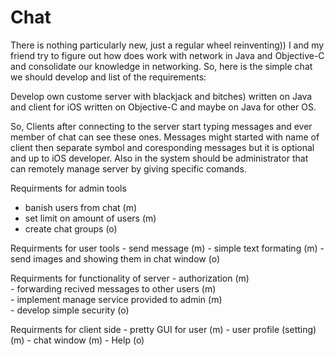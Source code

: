 # Chat
There is nothing particularly new, just a regular wheel reinventing))
I and my friend try to figure out how does work with network in Java and Objective-C and consolidate our knowledge in
networking.
So, here is the simple chat we should develop and list of the requirements:

<p>Develop own custome server with blackjack and bitches) written on Java and client for iOS written on Objective-C
and maybe on Java for other OS.</p>
<p>So, Clients after connecting to the server start typing messages and ever member of chat can see these ones. Messages might started with name of client then separate symbol and coresponding messages but it is optional and up to iOS developer. Also in the system should be administrator that can remotely manage server by giving specific comands.</p>
  
  Requirments for admin tools
<ul>
    <li>banish users from chat (m)</li>
    <li>set limit on amount of users (m)</li>
    <li>create chat groups (o)</li>
</ul>
  Requirments for user tools
    - send message (m)
    - simple text formating (m)  
    - send images and showing them in chat window (o)
    
  Requirments for functionality of server
    - authorization (m)  
    - forwarding recived messages to other users (m)  
    - implement manage service provided to admin (m)  
    - develop simple security (o)
  
  Requirments for client side
    - pretty GUI for user (m)
    - user profile (setting) (m)
    - chat window (m)
    - Help (o)
    
